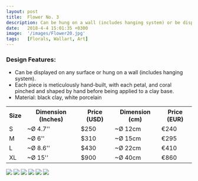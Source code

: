 ```yaml
---
layout: post
title:  Flower No. 3
description: Can be hung on a wall (includes hanging system) or be displayed on any surface.
date:   2018-4-4 15:01:35 +0300
image:  '/images/Flower20.jpg'
tags:   [Florals, Wallart, Art]
---
```

### Design Features:
* Can be displayed on any surface or hung on a wall (includes hanging system).
* Each piece is meticulously hand-built, with each petal, and coral pinched and shaped by hand before being applied to a clay base.
* Material: black clay, white porcelain


<div class="table-container">
  <table>
    <tr><th>Size</th><th>Dimension (Inches)</th><th>Price (USD)</th><th>Dimension (cm)</th><th>Price (EUR)</th></tr>
    <tr><td>S</td><td>~Ø 4.7''</td><td>$250</td><td>~Ø 12cm</td><td>€240</td></tr>
    <tr><td>M</td><td>~Ø 6''</td><td>$310</td><td>~Ø 15cm</td><td>€295</td></tr>
    <tr><td>L</td><td>~Ø 8.6'' </td><td>$430</td><td>~Ø 22cm</td><td>€410</td></tr>
	<tr><td>XL</td><td>~Ø 15'' </td><td>$900</td><td>~Ø 40cm</td><td>€860</td></tr>
  
  </table>
</div>


<div class="gallery-box">
  <div class="gallery">
    <img src="/website_susan/images/Flower321.jpg">
    <img src="/website_susan/images/Flower22.jpg">
    <img src="/website_susan/images/Flower323.jpg">
	<img src="/website_susan/images/Flower24.jpg">
    <img src="/website_susan/images/Flower25.jpg">
    <img src="/website_susan/images/Flower26.jpg">
	
 
  </div>
</div>

